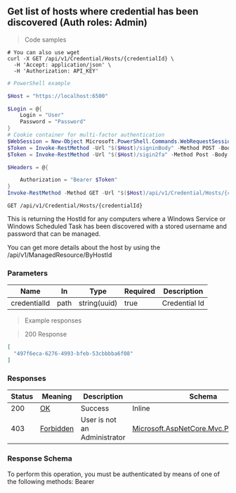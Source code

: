 
## Get list of hosts where credential has been discovered (Auth roles: Admin)

<a id="opIdGetDistinctHostsForCredentialAsync"></a>

> Code samples

```shell
# You can also use wget
curl -X GET /api/v1/Credential/Hosts/{credentialId} \
  -H 'Accept: application/json' \
  -H 'Authorization: API_KEY'

```

```powershell
# PowerShell example

$Host = "https://localhost:6500"

$Login = @{
    Login = "User"
    Password = "Password"
}
# Cookie container for multi-factor authentication
$WebSession = New-Object Microsoft.PowerShell.Commands.WebRequestSession
$Token = Invoke-RestMethod -Url "$($Host)/signinBody" -Method POST -Body (ConvertTo-Json $Login) -WebRequestSession $WebSession
$Token = Invoke-RestMethod -Url "$($Host)/sigin2fa" -Method Post -Body $MfaCode -Headers @{Authorization: "Bearer $Token"} -WebRequestSession $WebSession

$Headers = @{

    Authorization = "Bearer $Token"
}
Invoke-RestMethod -Method GET -Url "$($Host)/api/v1/Credential/Hosts/{credentialId} -Headers $Headers
```

`GET /api/v1/Credential/Hosts/{credentialId}`

This is returning the HostId for any computers where a
Windows Service or Windows Scheduled Task has been discovered
with a stored username and password that can be managed.
            
You can get more details about the host by using the
<see cref="M:SbPAM.WebAPI.Controllers.ManagedResourceController.GetManagedResourceByHostId(System.Guid)">/api/v1/ManagedResource/ByHostId</see>

<h3 id="get-list-of-hosts-where-credential-has-been-discovered-(auth-roles:-admin)-parameters">Parameters</h3>

|Name|In|Type|Required|Description|
|---|---|---|---|---|
|credentialId|path|string(uuid)|true|Credential Id|

> Example responses

> 200 Response

```json
[
  "497f6eca-6276-4993-bfeb-53cbbbba6f08"
]
```

<h3 id="get-list-of-hosts-where-credential-has-been-discovered-(auth-roles:-admin)-responses">Responses</h3>

|Status|Meaning|Description|Schema|
|---|---|---|---|
|200|[OK](https://tools.ietf.org/html/rfc7231#section-6.3.1)|Success|Inline|
|403|[Forbidden](https://tools.ietf.org/html/rfc7231#section-6.5.3)|User is not an Administrator|[Microsoft.AspNetCore.Mvc.ProblemDetails](../Models/microsoft.aspnetcore.mvc.problemdetails.md)|

<h3 id="get-list-of-hosts-where-credential-has-been-discovered-(auth-roles:-admin)-responseschema">Response Schema</h3>

<aside class="warning">
To perform this operation, you must be authenticated by means of one of the following methods:
Bearer
</aside>


